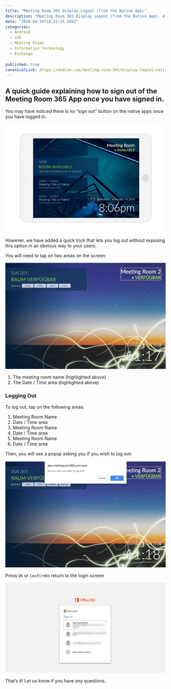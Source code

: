 ```yaml
---
title: "Meeting Room 365 Display Logout (from the Native App)"
description: "Meeting Room 365 Display Logout (from the Native App). A quick guide explaining how to sign out of the Meeting Room 365 App once you have signed in."
date: "2018-04-29T18:22:25.505Z"
categories: 
  - Android
  - iOS
  - Meeting Rooms
  - Information Technology
  - Exchange

published: true
canonicalLink: https://medium.com/meeting-room-365/display-logout-native-apps-408a3bea4339
---
```


## A quick guide explaining how to sign out of the Meeting Room 365 App once you have signed in.

You may have noticed there is no “sign out” button on the native apps once you have logged in.

![](./asset-1.jpeg)

However, we have added a quick trick that lets you log out without exposing this option in an obvious way to your users.

You will need to tap on two areas on the screen:

![](./asset-2.png)

1.  The meeting room name (highlighted above)
2.  The Date / Time area (highlighted above)

### Logging Out

To log out, tap on the following areas:

1.  Meeting Room Name
2.  Date / Time area
3.  Meeting Room Name
4.  Date / Time area
5.  Meeting Room Name
6.  Date / Time area

Then, you will see a popup asking you if you wish to log out:

![](./asset-3.png)

Press `OK` or `Confirm`to return to the login screen

![](./asset-4.png)

That’s it! Let us know if you have any questions.